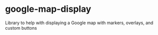 # google-map-display
Library to help with displaying a Google map with markers, overlays, and custom buttons
